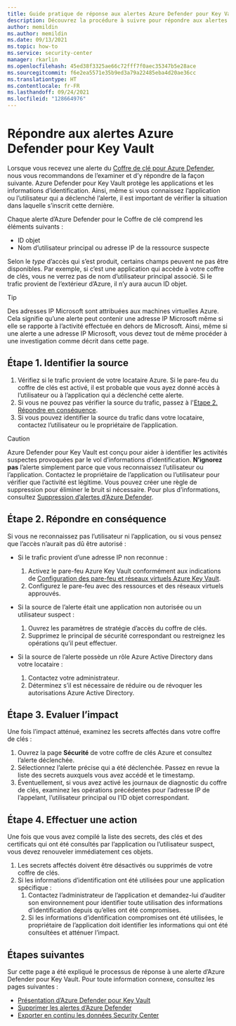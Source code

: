 ```yaml
---
title: Guide pratique de réponse aux alertes Azure Defender pour Key Vault
description: Découvrez la procédure à suivre pour répondre aux alertes d’Azure Defender pour Key Vault.
author: memildin
ms.author: memildin
ms.date: 09/13/2021
ms.topic: how-to
ms.service: security-center
manager: rkarlin
ms.openlocfilehash: 45ed38f3325ae66c72fff7f0aec35347b5e28ace
ms.sourcegitcommit: f6e2ea5571e35b9ed3a79a22485eba4d20ae36cc
ms.translationtype: HT
ms.contentlocale: fr-FR
ms.lasthandoff: 09/24/2021
ms.locfileid: "128664976"
---
```

# <a name="respond-to-azure-defender-for-key-vault-alerts"></a>Répondre aux alertes Azure Defender pour Key Vault
Lorsque vous recevez une alerte du [Coffre de clé pour Azure Defender](defender-for-key-vault-introduction.md), nous vous recommandons de l’examiner et d’y répondre de la façon suivante. Azure Defender pour Key Vault protège les applications et les informations d’identification. Ainsi, même si vous connaissez l’application ou l’utilisateur qui a déclenché l’alerte, il est important de vérifier la situation dans laquelle s’inscrit cette dernière.  

Chaque alerte d’Azure Defender pour le Coffre de clé comprend les éléments suivants :

- ID objet
- Nom d’utilisateur principal ou adresse IP de la ressource suspecte 

Selon le *type* d’accès qui s’est produit, certains champs peuvent ne pas être disponibles. Par exemple, si c’est une application qui accède à votre coffre de clés, vous ne verrez pas de nom d’utilisateur principal associé. Si le trafic provient de l’extérieur d’Azure, il n’y aura aucun ID objet.

> [!TIP]
> Des adresses IP Microsoft sont attribuées aux machines virtuelles Azure. Cela signifie qu’une alerte peut contenir une adresse IP Microsoft même si elle se rapporte à l’activité effectuée en dehors de Microsoft. Ainsi, même si une alerte a une adresse IP Microsoft, vous devez tout de même procéder à une investigation comme décrit dans cette page.

## <a name="step-1-identify-the-source"></a>Étape 1. Identifier la source

1. Vérifiez si le trafic provient de votre locataire Azure. Si le pare-feu du coffre de clés est activé, il est probable que vous ayez donné accès à l’utilisateur ou à l’application qui a déclenché cette alerte.
1. Si vous ne pouvez pas vérifier la source du trafic, passez à l'[Etape 2. Répondre en conséquence](#step-2-respond-accordingly).
1. Si vous pouvez identifier la source du trafic dans votre locataire, contactez l’utilisateur ou le propriétaire de l’application. 

> [!CAUTION]
> Azure Defender pour Key Vault est conçu pour aider à identifier les activités suspectes provoquées par le vol d’informations d’identification. **N’ignorez pas** l’alerte simplement parce que vous reconnaissez l’utilisateur ou l’application. Contactez le propriétaire de l’application ou l’utilisateur pour vérifier que l’activité est légitime. Vous pouvez créer une règle de suppression pour éliminer le bruit si nécessaire. Pour plus d’informations, consultez [Suppression d’alertes d’Azure Defender](alerts-suppression-rules.md).


## <a name="step-2-respond-accordingly"></a>Étape 2. Répondre en conséquence 
Si vous ne reconnaissez pas l’utilisateur ni l’application, ou si vous pensez que l’accès n’aurait pas dû être autorisé :

- Si le trafic provient d’une adresse IP non reconnue :
    1. Activez le pare-feu Azure Key Vault conformément aux indications de [Configuration des pare-feu et réseaux virtuels Azure Key Vault](../key-vault/general/network-security.md).
    1. Configurez le pare-feu avec des ressources et des réseaux virtuels approuvés.

- Si la source de l’alerte était une application non autorisée ou un utilisateur suspect :
    1. Ouvrez les paramètres de stratégie d’accès du coffre de clés.
    1. Supprimez le principal de sécurité correspondant ou restreignez les opérations qu’il peut effectuer.  

- Si la source de l’alerte possède un rôle Azure Active Directory dans votre locataire :
    1. Contactez votre administrateur.
    1. Déterminez s’il est nécessaire de réduire ou de révoquer les autorisations Azure Active Directory.

## <a name="step-3-measure-the-impact"></a>Étape 3. Evaluer l’impact
Une fois l’impact atténué, examinez les secrets affectés dans votre coffre de clés :
1. Ouvrez la page **Sécurité** de votre coffre de clés Azure et consultez l’alerte déclenchée.
1. Sélectionnez l’alerte précise qui a été déclenchée.
    Passez en revue la liste des secrets auxquels vous avez accédé et le timestamp.
1. Éventuellement, si vous avez activé les journaux de diagnostic du coffre de clés, examinez les opérations précédentes pour l’adresse IP de l’appelant, l’utilisateur principal ou l’ID objet correspondant.  

## <a name="step-4-take-action"></a>Étape 4. Effectuer une action 
Une fois que vous avez compilé la liste des secrets, des clés et des certificats qui ont été consultés par l’application ou l’utilisateur suspect, vous devez renouveler immédiatement ces objets.

1. Les secrets affectés doivent être désactivés ou supprimés de votre coffre de clés.
1. Si les informations d’identification ont été utilisées pour une application spécifique :
    1. Contactez l’administrateur de l’application et demandez-lui d’auditer son environnement pour identifier toute utilisation des informations d’identification depuis qu’elles ont été compromises.
    1. Si les informations d’identification compromises ont été utilisées, le propriétaire de l’application doit identifier les informations qui ont été consultées et atténuer l’impact.


## <a name="next-steps"></a>Étapes suivantes

Sur cette page a été expliqué le processus de réponse à une alerte d’Azure Defender pour Key Vault. Pour toute information connexe, consultez les pages suivantes :

- [Présentation d’Azure Defender pour Key Vault](defender-for-key-vault-introduction.md)
- [Supprimer les alertes d’Azure Defender](alerts-suppression-rules.md)
- [Exporter en continu les données Security Center](continuous-export.md)